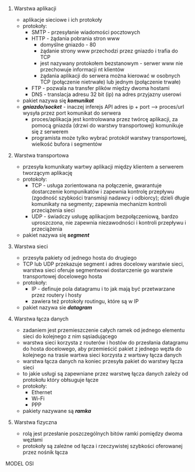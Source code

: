 1. Warstwa aplikacji
	- aplikacje sieciowe i ich protokoły
	- protokoły:
		- SMTP - przesyłanie wiadomości pocztowych
		- HTTP - żądania pobrania stron www
    		- domyślne gniazdo - 80
			- żądanie strony www przechodzi przez gniazdo i trafia do TCP
			- jest nazywany protokołem bezstanowym - serwer www nie przechowuje informacji nt klientów
			- żądania aplikacji do serwera można kierować w osobnych TCP (połączenie nietrwałe) lub jednym (połączenie trwałe)
		- FTP  - pozwala na transfer plików między dwoma hostami
		- DNS - translacja adresu 32 bit (ip) na adres przyjazny userowi
	- pakiet nazywa się ***komunikat*** 
	- ***gniazdo/socket*** - inaczej inferejs API adres ip + port --> proces/url wysyła przez port komunikat do serwera
		- proces/aplikacja jest kontrolowana przez twórcę aplikacji, za pomocą gniazda (drzwi do warstwy transportowej) komunikuje się z serwerem 
		- programista może tylko wybrać protokół warstwy transportowej, wielkość bufora i segmentów


2. Warstwa transportowa
	- przesyła komunikaty wartwy aplikacji między klientem a serwerem tworzącym aplikację
	- protokoły:
		- TCP - usługa zorientowana na połączenie, gwarantuje dostarczenie kompunikatów i zapewnia kontrolę przepływu (zgodność szybkości transmisji nadawcy i odbiorcy); dzieli długie komunikaty na segmenty; zapewnia mechanizm kontroli przeciążenia sieci
		- UDP - świadczy usługę aplikacjom bezpołączeniową, bardzo uproszczona, nie zapewnia niezawodności i kontroli przepływu i przeciążenia
	- pakiet nazywa się ***segment*** 


3. Warstwa sieci
	- przesyła pakiety od jednego hosta do drugiego
	- TCP lub UDP przekazuje segment i adres docelowy warstwie sieci, warstwa sieci oferuje segmentwowi dostarczenie go warstwie transportowej docelowego hosta
	- protokoły:
		- IP - definuje pola datagramu i to jak mają być przetwarzane przez routery i hosty
		- zawiera też protokoły routingu, które są w IP
	- pakiet nazywa sie ***datagram***
4. Warstwa łącza danych
	- zadaniem jest przemieszczenie całych ramek od jednego elementu sieci do kolejnego z nim sąsiadującego
	- warstwa sieci korzysta z routerów i hostów do przesłania datagramu do hosta docelowego, aby przemieścić pakiet z jednego węzła do kolejnego na trasie wartwa sieci korzysta z wartswy łącza danych
	- warstwa łącza danych na koniec przesyła pakiet do warstwy łącza sieci
	- to jakie usługi są zapewniane przez warstwę łącza danych zależy od protokołu który obłsuguje łącze
	- protokoły:
		- Ethernet
		- Wi-Fi
		- PPP
	- pakiety nazywane są ***ramka***
5. Warstwa fizyczna
	- rolą jest przesłanie poszczególnych bitów ramki pomiędzy dwoma węzłami
	- protokoły są zależne od łącza i rzeczywistej szybkości oferowanej przez nośnik łącza


MODEL OSI
